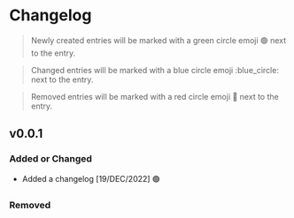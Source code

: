 # Changelog
> Newly created entries will be marked with a green circle emoji :green_circle: next to the entry.


> Changed entries will be marked with a blue circle emoji :blue_circle: next to the entry.


> Removed entries will be marked with a red circle emoji :red_circle: next to the entry.

## v0.0.1

### Added or Changed
- Added a changelog [19/DEC/2022] :green_circle:


### Removed
